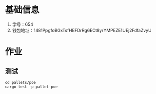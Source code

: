 # 基础信息
1. 学号：654
2. 钱包地址：1481PpgfoBGxTsfHEFDrRg6ECt8yrYMPEZE1UEj2FdfaZvyU

# 作业

## 测试

```
cd pallets/poe
cargo test -p pallet-poe
```
